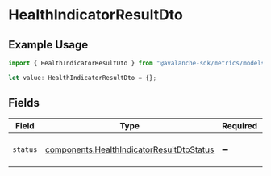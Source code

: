 # HealthIndicatorResultDto

## Example Usage

```typescript
import { HealthIndicatorResultDto } from "@avalanche-sdk/metrics/models/components";

let value: HealthIndicatorResultDto = {};
```

## Fields

| Field                                                                                                  | Type                                                                                                   | Required                                                                                               | Description                                                                                            |
| ------------------------------------------------------------------------------------------------------ | ------------------------------------------------------------------------------------------------------ | ------------------------------------------------------------------------------------------------------ | ------------------------------------------------------------------------------------------------------ |
| `status`                                                                                               | [components.HealthIndicatorResultDtoStatus](../../models/components/healthindicatorresultdtostatus.md) | :heavy_minus_sign:                                                                                     | Status of the health indicator.                                                                        |